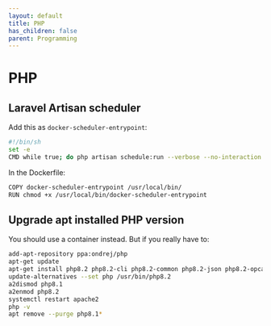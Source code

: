 ```yaml
---
layout: default
title: PHP
has_children: false
parent: Programming
---
```


# PHP

## Laravel Artisan scheduler

Add this as `docker-scheduler-entrypoint`:

```bash
#!/bin/sh
set -e
CMD while true; do php artisan schedule:run --verbose --no-interaction & sleep 60; done
```

In the Dockerfile:

```bash
COPY docker-scheduler-entrypoint /usr/local/bin/
RUN chmod +x /usr/local/bin/docker-scheduler-entrypoint
```

## Upgrade apt installed PHP version

You should use a container instead. But if you really have to:

```bash
add-apt-repository ppa:ondrej/php
apt-get update
apt-get install php8.2 php8.2-cli php8.2-common php8.2-json php8.2-opcache php8.2-mysql php8.2-mbstring php8.2-xml php8.2-gd php8.2-curl
update-alternatives --set php /usr/bin/php8.2
a2dismod php8.1
a2enmod php8.2
systemctl restart apache2
php -v
apt remove --purge php8.1*
```

